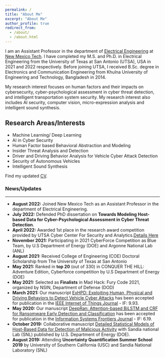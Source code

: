 ```yaml
---
permalink: /
title: "About Me"
excerpt: "About Me"
author_profile: true
redirect_from: 
  - /about/
  - /about.html
---
```

I am an Assistant Professor in the department of [Electrical Engineering](https://www.nmt.edu/academics/eleceng/) at [New Mexico Tech](https://www.nmt.edu/). I have completed my M.S. and Ph.D. in Electrical Engineering from the University of Texas at San Antonio (UTSA), USA in 2021 and 2022 respectively. Before joining UTSA, I received B.Sc. degree in Electronics and Communication Engineering from Khulna University of Engineering and Technology, Bangladesh in 2014. 

My research interest focuses on human factors and their impacts on cybersecurity, cyber-psychological assessment in cyber threat detection, and intelligent transportation system security. My research interest also includes AI security, computer vision, micro-expression analysis and intelligent sound synthesis. 

## Research Areas/Interests

* Machine Learning/ Deep Learning
* AI in Cyber Security
* Human Factor based Behavioral Abstraction and Modeling
* Insider Threat Analysis and Detection
* Driver and Driving Behavior Analysis for Vehicle Cyber Attack Detection
* Security of Autonomous Vehicles
* Intelligent Sound Synthesis

Find my updated [CV](http://krishna0709.github.io/files/CV_Krishna_Roy.pdf).


### News/Updates
-----------------------------------------
*	<b>August 2022:</b> Joined New Mexico Tech as an Assistant Professor in the department of Electrical Engineering.
*	<b>July 2022:</b> Defended PhD dissertation on <b>Towards Modeling Host-based Data for Cyber-Psychological Assessment in Cyber Threat Detection</b>.
*	<b>April 2022:</b> Awarded 1st place in the research award competition provided by UTSA Cyber Center For Security and Analytics.[Details Here](https://twitter.com/utsacybercenter/status/1509529216852836356?s=20&t=yUdsgV1Kiag2y5Np6ICFVA)
*	<b>November 2021:</b> Participating in 2021 CyberForce Competition as Blue Team, by U.S Department of Energy (DOE) and Argonne National Lab (ANL) 
* <b>August 2021:</b> Received College of Engineering (COE) Doctoral Scholarship from The University of Texas at San Antonio
*	<b>May 2021:</b> Ranked in <b>top 20</b> (out of 330) in CONQUER THE HILL: Adventure Edition, Cyberforce competition by U.S Department of Energy (DOE)
*	<b>May 2021:</b> Selected as <b>Finalists</b> in Mad Hack: Fury Code 2021, organized by NSIN, Department of Defense (DOD)
*	<b>March 2021:</b> Our manuscript [ExHPD: Exploiting Human, Physical and Driving Behaviors to Detect Vehicle Cyber Attacks](https://ieeexplore.ieee.org/document/9392004) has been accepted for publication in the [IEEE Internet of Things Journal](https://ieee-iotj.org/) - IF: 9.93.
*	<b>May 2020:</b> Our manuscript [DeepRan: Attention-based BiLSTM and CRF for Ransomware Early Detection and Classification](https://link.springer.com/article/10.1007/s10796-020-10017-4) has been accepted for publication in the [Information Systems Frontiers Journal](https://www.springer.com/journal/10796) - IF: 6.19.
*	<b>October 2019:</b> Collaborative manuscript [Detailed Statistical Models of Host-Based Data for Detection of Malicious Activity](https://www.osti.gov/servlets/purl/1570095) with Sandia national Lab (SNL) published by U.S. Department of Energy (DOE).
* <b>August 2019:</b> Attending <b>Uncertainty Quantification Summer School 2019</b> by University of Southern California (USC) and Sandia National Laboratory (SNL)

